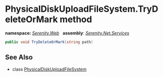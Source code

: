 # PhysicalDiskUploadFileSystem.TryDeleteOrMark method
**namespace:** *[Serenity.Web](../../README.md#serenity.web-namespace)*   **assembly**: *[Serenity.Net.Services](../../README.md)*

```csharp
public void TryDeleteOrMark(string path)
```

## See Also

* class [PhysicalDiskUploadFileSystem](../PhysicalDiskUploadFileSystem.md)